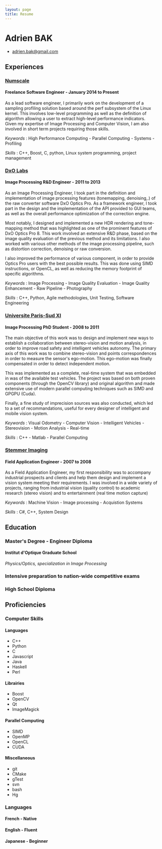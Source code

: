 ```yaml
---
layout: page
title: Resume
---
```


# Adrien BAK

 * <adrien.bak@gmail.com>

## Experiences

### [Numscale](http://www.numscale.com) 
#### Freelance Software Engineer - January 2014 to Present

As a lead software engineer, I primarily work on the development of a sampling profiling solution based around the perf subsystem of the Linux kernel. This involves low-level programming as well as the definition of algorithm allowing a user to extract high-level performance indicators. Given my expertise of Image Processing and Computer Vision, I am also involved in short term projects requiring those skills.

*Keywords* : High Performance Computing - Parallel Computing - Systems - Profiling

*Skills* : C++, Boost, C, python, Linux system programming, project management

### [DxO Labs](http://www.dxo.com)
#### Image Processing R&D Engineer - 2011 to 2013

As an Image Processing Engineer, I took part in the definition and implementation of image processing features  (tonemapping, denoising,.) of the raw converter software DxO Optics Pro. As a framework engineer, I took part in the design and the implementation of the API provided to GUI teams, as well as the overall performance optimization of the correction engine.

Most notably, I designed and implemented a new HDR rendering and tone-mapping method that was highlighted as one of the prominent features of DxO Optics Pro 8. This work involved an extensive R\&D phase, based on the image quality evaluation of the previous method and its limitations. I also worked with various other methods of the image processing pipeline, such as distortion correction, denoising or raw conversion.

I also improved the performance of various component, in order to provide Optics Pro users with the best possible results. This was done using SIMD instructions, or OpenCL, as well as reducing the memory footprint of specific algorithms.

*Keywords* : Image Processing - Image Quality Evaluation - Image Quality Enhancement - Raw Pipeline - Photography

*Skills* : C++, Python, Agile methodologies, Unit Testing, Software Engineering

### [Universite Paris-Sud XI](http://www.u-psud.fr/)
#### Image Processing PhD Student - 2008 to 2011

The main objective of this work was to design and implement new ways to establish a collaboration between stereo-vision and motion analysis, in order to improve road safety and intelligent vehicles autonomy. The primary axis of this work was to combine stereo-vision and points correspondences in order to measure the sensor's ego-motion. This ego-motion was finally compensated in order to detect independent motion. 

This was implemented as a complete, real-time system that was embedded in was of the  available test vehicles. The project was based on both proven components (through the OpenCV library) and original algorithm and made extensive use of modern parallel computing techniques such as SIMD and GPGPU (Cuda).

Finally, a fine study of imprecision sources was also conducted, which led to a set of recommandations, useful for every designer of intelligent and mobile vision system.

*Keywords* : Visual Odometry - Computer Vision - Intelligent Vehicles - Stereovision - Motion Analysis - Real-time

*Skills* : C++ - Matlab - Parallel Computing

### [Stemmer Imaging](http://www.stemmer-imaging.fr/)
#### Field Application Engineer - 2007 to 2008

As a Field Application Engineer, my first responsibility was to accompany industrial prospects and clients and help them design and implement a vision system meeting their requirements. I was involved in a wide variety of projects, ranging from industrial vision (quality control) to academic research (stereo vision) and to entertainment (real time motion capture)

*Keywords* : Machine Vision - Image processing - Acquistion Systems

*Skills* : C#, C++, System Design

## Education
### Master's Degree - Engineer Diploma
#### Institut d'Optique Graduate School

*Physics/Optics, specialization in Image Processing*

### Intensive preparation to nation-wide competitive exams

### High School Diploma

## Proficiencies
### Computer Skills 

#### Languages

 * C++
 * Python
 * C
 * Javascript
 * Java
 * Haskell
 * Perl

#### Librairies
 
 * Boost
 * OpenCV
 * Qt
 * ImageMagick


#### Parallel Computing

 * SIMD
 * OpenMP
 * OpenCL
 * CUDA

#### Miscellaneous

 * git
 * CMake
 * gTest
 * svn
 * bash
 * Hg

### Languages
#### French - Native
#### English - Fluent
#### Japanese - Beginner